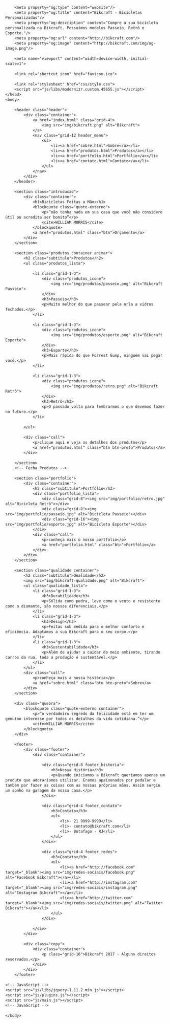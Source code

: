 <!DOCTYPE html>
<html lang="pt-br">
	<head>
		<meta charset="utf-8">
		<title>Bikcraft - Bicicletas Personalizadas</title>
		<meta name="description" content="Compre a sua bicicleta personalizada na Bikcraft. Possuímos modelos Passeio, Retrô e Esporte.">

		<meta property="og:type" content="website"/>
		<meta property="og:title" content="Bikcraft - Bicicletas Personalizadas"/>
		<meta property="og:description" content="Compre a sua bicicleta personalizada na Bikcraft. Possuímos modelos Passeio, Retrô e Esporte."/>
		<meta property="og:url" content="http://bikcraft.com"/>
		<meta property="og:image" content="http://bikcraft.com/img/og-image.png"/>

		<meta name="viewport" content="width=device-width, initial-scale=1">

		<link rel="shortcut icon" href="favicon.ico">

		<link rel="stylesheet" href="css/style.css">
		<script src="js/libs/modernizr.custom.45655.js"></script>
	</head>
	<body>

		<header class="header">
			<div class="container">
				<a href="index.html" class="grid-4">
					<img src="img/bikcraft.png" alt="Bikcraft">
				</a>
				<nav class="grid-12 header_menu">
					<ul>
						<li><a href="sobre.html">Sobre</a></li>
						<li><a href="produtos.html">Produtos</a></li>
						<li><a href="portfolio.html">Portfólio</a></li>
						<li><a href="contato.html">Contato</a></li>
					</ul>
				</nav>
			</div>
		</header>

		<section class="introducao">
			<div class="container">
				<h1>Bicicletas Feitas a Mão</h1>
				<blockquote class="quote-externo">
					<p>“não tenha nada em sua casa que você não considere útil ou acredita ser bonito”</p>
					<cite>WILLIAM MORRIS</cite>
				</blockquote>
				<a href="produtos.html" class="btn">Orçamento</a>
			</div>
		</section>
		
		<section class="produtos container animar">
			<h2 class="subtitulo">Produtos</h2>
			<ul class="produtos_lista">

				<li class="grid-1-3">
					<div class="produtos_icone">
						<img src="img/produtos/passeio.png" alt="Bikcraft Passeio">
					</div>
					<h3>Passeio</h3>
					<p>Muito melhor do que passear pela orla a vidros fechados.</p>
				</li>

				<li class="grid-1-3">
					<div class="produtos_icone">
						<img src="img/produtos/esporte.png" alt="Bikcraft Esporte">
					</div>
					<h3>Esporte</h3>
					<p>Mais rápida do que Forrest Gump, ninguém vai pegar você.</p>
				</li>

				<li class="grid-1-3">
					<div class="produtos_icone">
						<img src="img/produtos/retro.png" alt="Bikcraft Retrô">
					</div>
					<h3>Retrô</h3>
					<p>O passado volta para lembrarmos o que devemos fazer no futuro.</p>
				</li>

			</ul>

			<div class="call">
				<p>clique aqui e veja os detalhes dos produtos</p>
				<a href="produtos.html" class="btn btn-preto">Produtos</a>
			</div>

		</section>
		<!-- Fecha Produtos -->

		<section class="portfolio">
			<div class="container">
				<h2 class="subtitulo">Portfólio</h2>
				<div class="portfolio_lista">
					<div class="grid-8"><img src="img/portfolio/retro.jpg" alt="Bicicleta Retrô"></div>
					<div class="grid-8"><img src="img/portfolio/passeio.jpg" alt="Bicicleta Passeio"></div>
					<div class="grid-16"><img src="img/portfolio/esporte.jpg" alt="Bicicleta Esporte"></div>
				</div>
				<div class="call">
					<p>conheça mais o nosso portfólio</p>
					<a href="portfolio.html" class="btn">Portfólio</a>
				</div>
			</div>
		</section>

		<section class="qualidade container">
			<h2 class="subtitulo">Qualidade</h2>
			<img src="img/bikcraft-qualidade.png" alt="Bikcraft">
			<ul class="qualidade_lista">
				<li class="grid-1-3">
					<h3>Durabilidade</h3>
					<p>Sólida como pedra, leve como o vento e resistente como o diamante, são nossos diferenciais.</p>
				</li>
				<li class="grid-1-3">
					<h3>Design</h3>
					<p>Feitas sob medida para o melhor conforto e eficiência. Adaptamos a sua Bikcraft para o seu corpo.</p>
				</li>
				<li class="grid-1-3">
					<h3>Sustentabilidade</h3>
					<p>Além de ajudar a cuidar do meio ambiente, tirando carros da rua, toda a produção é sustentável.</p>
				</li>
			</ul>
			<div class="call">
				<p>conheça mais a nossa história</p>
				<a href="sobre.html" class="btn btn-preto">Sobre</a>
			</div>
		</section>

		<div class="quebra">
			<blockquote class="quote-externo container">
				<p>“o verdadeiro segredo da felicidade está em ter um genuíno interesse por todos os detalhes da vida cotidiana.”</p>
				<cite>WILLIAM MORRIS</cite>
			</blockquote>
		</div>

		<footer>
			<div class="footer">
				<div class="container">

					<div class="grid-8 footer_historia">
						<h3>Nossa História</h3>
						<p>Quando iniciamos a Bikcraft queriamos apenas um produto que adoraríamos utilizar. Eramos apaixonados por pedalar e também por fazer as coisas com as nossas próprias mãos. Assim surgiu um sonho na garagem da nossa casa.</p>
					</div>

					<div class="grid-4 footer_contato">
						<h3>Contato</h3>
						<ul>
							<li>- 21 9999-9999</li>
							<li>- contato@bikcraft.com</li>
							<li>- Botafago - RJ</li>
						</ul>
					</div>

					<div class="grid-4 footer_redes">
						<h3>Contato</h3>
						<ul>
							<li><a href="http://facebook.com" target="_blank"><img src="img/redes-sociais/facebook.png" alt="Facebook Bikcraft"></a></li>
							<li><a href="http://instagram.com" target="_blank"><img src="img/redes-sociais/instagram.png" alt="Instagram Bikcraft"></a></li>
							<li><a href="http://twitter.com" target="_blank"><img src="img/redes-sociais/twitter.png" alt="Twitter Bikcraft"></a></li>
						</ul>
					</div>

				</div>
			</div>

			<div class="copy">
				<div class="container">
					<p class="grid-16">Bikcraft 2017 - Alguns direitos reservados.</p>
				</div>
			</div>
		</footer>

	<!-- JavaScript -->
	<script src="js/libs/jquery-1.11.2.min.js"></script>
	<script src="js/plugins.js"></script>
	<script src="js/main.js"></script>
	<!-- JavaScript -->

	</body>
</html>
